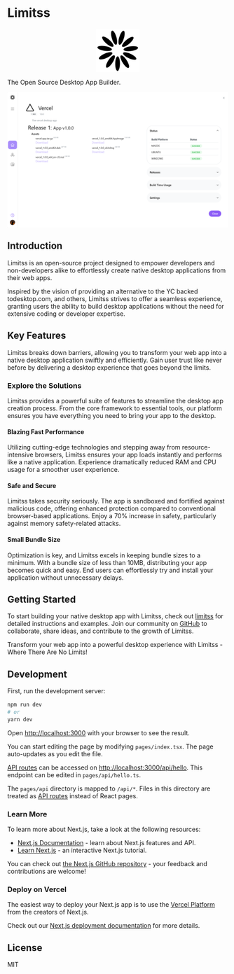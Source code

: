 # Limitss 
<p align="center">
    <img src="public/logo.png" alt="Icon" width="100" height="100" align="center">
</p>

The Open Source Desktop App Builder.
<p align="center">
    <img src="public/screenshot.png" alt="Icon" align="center">
</p>

## Introduction

Limitss is an open-source project designed to empower developers and non-developers alike to effortlessly create native desktop applications from their web apps. 

Inspired by the vision of providing an alternative to the YC backed todesktop.com, and others, Limitss strives to offer a seamless experience, granting users the ability to build desktop applications without the need for extensive coding or developer expertise.

## Key Features

Limitss breaks down barriers, allowing you to transform your web app into a native desktop application swiftly and efficiently. Gain user trust like never before by delivering a desktop experience that goes beyond the limits.

### Explore the Solutions

Limitss provides a powerful suite of features to streamline the desktop app creation process. From the core framework to essential tools, our platform ensures you have everything you need to bring your app to the desktop.

#### Blazing Fast Performance

Utilizing cutting-edge technologies and stepping away from resource-intensive browsers, Limitss ensures your app loads instantly and performs like a native application. Experience dramatically reduced RAM and CPU usage for a smoother user experience.

#### Safe and Secure

Limitss takes security seriously. The app is sandboxed and fortified against malicious code, offering enhanced protection compared to conventional browser-based applications. Enjoy a 70% increase in safety, particularly against memory safety-related attacks.

#### Small Bundle Size

Optimization is key, and Limitss excels in keeping bundle sizes to a minimum. With a bundle size of less than 10MB, distributing your app becomes quick and easy. End users can effortlessly try and install your application without unnecessary delays.

## Getting Started

To start building your native desktop app with Limitss, check out [limitss](https://limitss.com) for detailed instructions and examples. Join our community on [GitHub](link-to-github) to collaborate, share ideas, and contribute to the growth of Limitss.

Transform your web app into a powerful desktop experience with Limitss - Where There Are No Limits!
## Development 

First, run the development server:

```bash
npm run dev
# or
yarn dev
```

Open [http://localhost:3000](http://localhost:3000) with your browser to see the result.

You can start editing the page by modifying `pages/index.tsx`. The page auto-updates as you edit the file.

[API routes](https://nextjs.org/docs/api-routes/introduction) can be accessed on [http://localhost:3000/api/hello](http://localhost:3000/api/hello). This endpoint can be edited in `pages/api/hello.ts`.

The `pages/api` directory is mapped to `/api/*`. Files in this directory are treated as [API routes](https://nextjs.org/docs/api-routes/introduction) instead of React pages.

### Learn More

To learn more about Next.js, take a look at the following resources:

- [Next.js Documentation](https://nextjs.org/docs) - learn about Next.js features and API.
- [Learn Next.js](https://nextjs.org/learn) - an interactive Next.js tutorial.

You can check out [the Next.js GitHub repository](https://github.com/vercel/next.js/) - your feedback and contributions are welcome!

### Deploy on Vercel

The easiest way to deploy your Next.js app is to use the [Vercel Platform](https://vercel.com/new?utm_medium=default-template&filter=next.js&utm_source=create-next-app&utm_campaign=create-next-app-readme) from the creators of Next.js.

Check out our [Next.js deployment documentation](https://nextjs.org/docs/deployment) for more details.
## License
MIT
